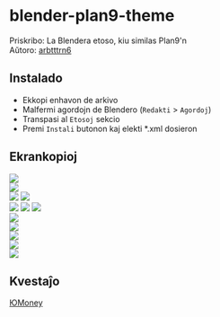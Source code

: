 # blender-plan9-theme
Priskribo: La Blendera etoso, kiu similas Plan9'n  
Aŭtoro: [arbtttrn6](https://github.com/ArturAiwasan)  

## Instalado  

* Ekkopi enhavon de arkivo  
* Malfermi agordojn de Blendero (`Redakti` > `Agordoj`)  
* Transpasi al `Etosoj` sekcio  
* Premi `Instali` butonon kaj elekti *.xml dosieron  

## Ekrankopioj  
![](https://imgur.com/BIDrtYn.png)  
![](https://imgur.com/pI3iNjz.png)  
![](https://imgur.com/nbckD08.png)
![](https://imgur.com/uqvvrHi.png)  
![](https://imgur.com/Gw3TkeS.png)
![](https://imgur.com/KioHVG1.png)
![](https://imgur.com/oCjcOfT.png)  
![](https://imgur.com/590tZPl.png)  
![](https://imgur.com/0Ngb5qL.png)  
![](https://imgur.com/RbVVabd.png)  
![](https://imgur.com/S3tykJ1.png)  
![](https://imgur.com/YbH1xMX.png)  

## Kvestaĵo  
[ЮMoney](https://yoomoney.ru/to/4100111870930873)  

